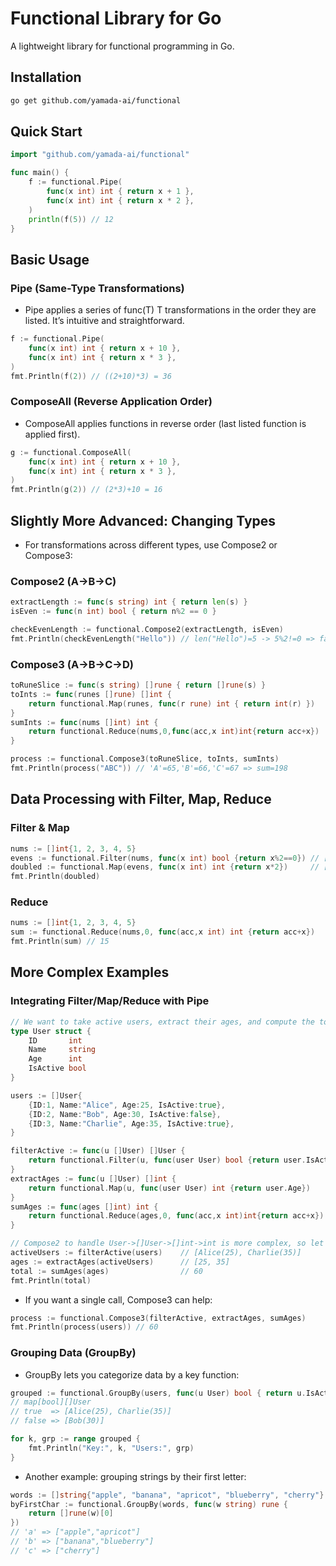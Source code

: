 # Functional Library for Go

A lightweight library for functional programming in Go.

## Installation

```bash
go get github.com/yamada-ai/functional
```

## Quick Start
```go
import "github.com/yamada-ai/functional"

func main() {
    f := functional.Pipe(
        func(x int) int { return x + 1 },
        func(x int) int { return x * 2 },
    )
    println(f(5)) // 12
}
```

## Basic Usage
### Pipe (Same-Type Transformations)
- Pipe applies a series of func(T) T transformations in the order they are listed. It’s intuitive and straightforward.

```go
f := functional.Pipe(
    func(x int) int { return x + 10 },
    func(x int) int { return x * 3 },
)
fmt.Println(f(2)) // ((2+10)*3) = 36
```

### ComposeAll (Reverse Application Order)
- ComposeAll applies functions in reverse order (last listed function is applied first).

```go
g := functional.ComposeAll(
    func(x int) int { return x + 10 },
    func(x int) int { return x * 3 },
)
fmt.Println(g(2)) // (2*3)+10 = 16
```

## Slightly More Advanced: Changing Types
- For transformations across different types, use Compose2 or Compose3:

### Compose2 (A->B->C)
```go
extractLength := func(s string) int { return len(s) }
isEven := func(n int) bool { return n%2 == 0 }

checkEvenLength := functional.Compose2(extractLength, isEven)
fmt.Println(checkEvenLength("Hello")) // len("Hello")=5 -> 5%2!=0 => false
```

### Compose3 (A->B->C->D)
```go
toRuneSlice := func(s string) []rune { return []rune(s) }
toInts := func(runes []rune) []int {
    return functional.Map(runes, func(r rune) int { return int(r) })
}
sumInts := func(nums []int) int {
    return functional.Reduce(nums,0,func(acc,x int)int{return acc+x})
}

process := functional.Compose3(toRuneSlice, toInts, sumInts)
fmt.Println(process("ABC")) // 'A'=65,'B'=66,'C'=67 => sum=198
```

## Data Processing with Filter, Map, Reduce
### Filter & Map
```go
nums := []int{1, 2, 3, 4, 5}
evens := functional.Filter(nums, func(x int) bool {return x%2==0}) // [2,4]
doubled := functional.Map(evens, func(x int) int {return x*2})     // [4,8]
fmt.Println(doubled)
```
### Reduce
```go
nums := []int{1, 2, 3, 4, 5}
sum := functional.Reduce(nums,0, func(acc,x int) int {return acc+x})
fmt.Println(sum) // 15
```

## More Complex Examples
### Integrating Filter/Map/Reduce with Pipe
```go
// We want to take active users, extract their ages, and compute the total
type User struct {
    ID       int
    Name     string
    Age      int
    IsActive bool
}

users := []User{
    {ID:1, Name:"Alice", Age:25, IsActive:true},
    {ID:2, Name:"Bob", Age:30, IsActive:false},
    {ID:3, Name:"Charlie", Age:35, IsActive:true},
}

filterActive := func(u []User) []User {
    return functional.Filter(u, func(user User) bool {return user.IsActive})
}
extractAges := func(u []User) []int {
    return functional.Map(u, func(user User) int {return user.Age})
}
sumAges := func(ages []int) int {
    return functional.Reduce(ages,0, func(acc,x int)int{return acc+x})
}

// Compose2 to handle User->[]User->[]int->int is more complex, so let's do it step by step:
activeUsers := filterActive(users)    // [Alice(25), Charlie(35)]
ages := extractAges(activeUsers)      // [25, 35]
total := sumAges(ages)                // 60
fmt.Println(total)
```
- If you want a single call, Compose3 can help:

```go
process := functional.Compose3(filterActive, extractAges, sumAges)
fmt.Println(process(users)) // 60
```

### Grouping Data (GroupBy)
- GroupBy lets you categorize data by a key function:
```go
grouped := functional.GroupBy(users, func(u User) bool { return u.IsActive })
// map[bool][]User
// true  => [Alice(25), Charlie(35)]
// false => [Bob(30)]

for k, grp := range grouped {
    fmt.Println("Key:", k, "Users:", grp)
}
```
- Another example: grouping strings by their first letter:

```go
words := []string{"apple", "banana", "apricot", "blueberry", "cherry"}
byFirstChar := functional.GroupBy(words, func(w string) rune {
    return []rune(w)[0]
})
// 'a' => ["apple","apricot"]
// 'b' => ["banana","blueberry"]
// 'c' => ["cherry"]
```